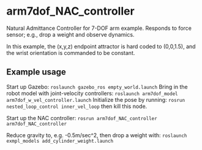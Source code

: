 # arm7dof_NAC_controller
Natural Admittance Controller for 7-DOF arm example.
Responds to force sensor; e.g., drop a weight and observe dynamics.

In this example, the (x,y,z) endpoint attractor is hard coded to (0,0,1.5),
and the wrist orientation is commanded to be constant.


## Example usage
Start up Gazebo:
`roslaunch gazebo_ros empty_world.launch`
Bring in the robot model with joint-velocity controllers:
`roslaunch arm7dof_model arm7dof_w_vel_controller.launch`
Initialize the pose by running:
`rosrun nested_loop_control inner_vel_loop`
then kill this node.

Start up the NAC controller:
`rosrun arm7dof_NAC_controller arm7dof_NAC_controller`

Reduce gravity to, e.g. -0.5m/sec^2, then drop a weight with:
`roslaunch exmpl_models add_cylinder_weight.launch`

